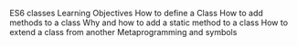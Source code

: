 ES6 classes
Learning Objectives
How to define a Class
How to add methods to a class
Why and how to add a static method to a class
How to extend a class from another
Metaprogramming and symbols
